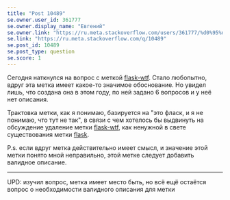 ```yaml
---
title: "Post 10489"
se.owner.user_id: 361777
se.owner.display_name: "Евгений"
se.owner.link: "https://ru.meta.stackoverflow.com/users/361777/%d0%95%d0%b2%d0%b3%d0%b5%d0%bd%d0%b8%d0%b9"
se.link: "https://ru.meta.stackoverflow.com/q/10489"
se.post_id: 10489
se.post_type: question
se.score: 1
---
```

<p>Сегодня наткнулся на вопрос с меткой <a href="https://ru.stackoverflow.com/questions/tagged/flask-wtf" class="post-tag" title="показать вопросы с меткой [flask-wtf]" rel="tag">flask-wtf</a>. Стало любопытно, вдруг эта метка имеет какое-то значимое обоснование. Но увидел лишь, что создана она в этом году, по ней задано 6 вопросов и у неё нет описания.</p>

<p>Трактовка метки, как я понимаю, базируется на "это фласк, и я не понимаю, что тут не так", в связи с чем хотелось бы выдвинуть на обсуждение удаление метки <a href="https://ru.stackoverflow.com/questions/tagged/flask-wtf" class="post-tag" title="показать вопросы с меткой [flask-wtf]" rel="tag">flask-wtf</a>, как ненужной в свете существования метки <a href="https://ru.stackoverflow.com/questions/tagged/flask" class="post-tag" title="показать вопросы с меткой [flask]" rel="tag">flask</a>.</p>

<p>P.s. если вдруг метка действительно имеет смысл, и значение этой метки понято мной неправильно, этой метке следует добавить валидное описание.</p>

<hr>

<p>UPD: изучил вопрос, метка имеет место быть, но всё ещё остаётся вопрос о необходимости валидного описания для метки</p>
